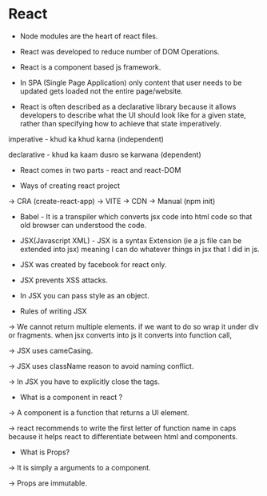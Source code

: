 # React

- Node modules are the heart of react files.

- React was developed to reduce number of DOM Operations.

- React is a component based js framework. 

- In SPA (Single Page Application) only content that user needs to be updated gets loaded not the entire page/website.

- React is often described as a declarative library because it allows developers to describe what the UI should look like for a given state, rather than specifying how to achieve that state imperatively.

imperative - khud ka khud karna (independent)

declarative - khud ka kaam dusro se karwana (dependent) 

- React comes in two parts - react and react-DOM

- Ways of creating react project 

-> CRA (create-react-app)
-> VITE
-> CDN 
-> Manual (npm init)


- Babel - It is a transpiler which converts jsx code into html code so that old browser can understood the code.

- JSX(Javascript XML) - JSX is a syntax Extension (ie a js file can be extended into jsx) meaning I can do whatever things in jsx that I did in js. 

- JSX was created by facebook for react only. 

- JSX prevents XSS attacks. 

- In JSX you can pass style as an object. 

- Rules of writing JSX

-> We cannot return multiple elements. if we want to do so wrap it under div or fragments. when jsx converts into js it converts into function call, 

-> JSX uses cameCasing. 

-> JSX uses className reason to avoid naming conflict. 

-> In JSX you have to explicitly close the tags. 



- What is a component in react ? 

->  A component is a function that returns a UI element. 

-> react recommends to write the first letter of function name in caps because it helps react to differentiate between html and components.


- What is Props? 

-> It is simply a arguments to a component. 

-> Props are immutable. 




